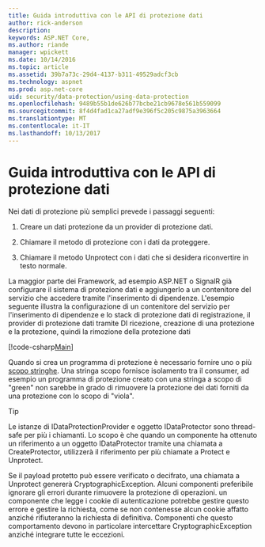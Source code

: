 ```yaml
---
title: Guida introduttiva con le API di protezione dati
author: rick-anderson
description: 
keywords: ASP.NET Core,
ms.author: riande
manager: wpickett
ms.date: 10/14/2016
ms.topic: article
ms.assetid: 39b7a73c-29d4-4137-b311-49529adcf3cb
ms.technology: aspnet
ms.prod: asp.net-core
uid: security/data-protection/using-data-protection
ms.openlocfilehash: 9489b55b1de626b77bcbe21cb9678e561b559099
ms.sourcegitcommit: 8f4d4fad1ca27adf9e396f5c205c9875a3963664
ms.translationtype: MT
ms.contentlocale: it-IT
ms.lasthandoff: 10/13/2017
---
```

# <a name="getting-started-with-the-data-protection-apis"></a>Guida introduttiva con le API di protezione dati

<a name="security-data-protection-getting-started"></a>

Nei dati di protezione più semplici prevede i passaggi seguenti:

1. Creare un dati protezione da un provider di protezione dati.

2. Chiamare il metodo di protezione con i dati da proteggere.

3. Chiamare il metodo Unprotect con i dati che si desidera riconvertire in testo normale.

La maggior parte dei Framework, ad esempio ASP.NET o SignalR già configurare il sistema di protezione dati e aggiungerlo a un contenitore del servizio che accedere tramite l'inserimento di dipendenze. L'esempio seguente illustra la configurazione di un contenitore del servizio per l'inserimento di dipendenze e lo stack di protezione dati di registrazione, il provider di protezione dati tramite DI ricezione, creazione di una protezione e la protezione, quindi la rimozione della protezione dati

[!code-csharp[Main](../../security/data-protection/using-data-protection/samples/protectunprotect.cs?highlight=26,34,35,36,37,38,39,40)]

Quando si crea un programma di protezione è necessario fornire uno o più [scopo stringhe](consumer-apis/purpose-strings.md). Una stringa scopo fornisce isolamento tra il consumer, ad esempio un programma di protezione creato con una stringa a scopo di "green" non sarebbe in grado di rimuovere la protezione dei dati forniti da una protezione con lo scopo di "viola".

>[!TIP]
> Le istanze di IDataProtectionProvider e oggetto IDataProtector sono thread-safe per più i chiamanti. Lo scopo è che quando un componente ha ottenuto un riferimento a un oggetto IDataProtector tramite una chiamata a CreateProtector, utilizzerà il riferimento per più chiamate a Protect e Unprotect.
>
>Se il payload protetto può essere verificato o decifrato, una chiamata a Unprotect genererà CryptographicException. Alcuni componenti preferibile ignorare gli errori durante rimuovere la protezione di operazioni. un componente che legge i cookie di autenticazione potrebbe gestire questo errore e gestire la richiesta, come se non contenesse alcun cookie affatto anziché rifiuteranno la richiesta di definitiva. Componenti che questo comportamento devono in particolare intercettare CryptographicException anziché integrare tutte le eccezioni.
